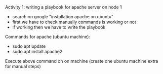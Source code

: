 Activity 1: writing a playbook for apache server on node 1
  - search on google "installation apache on ubuntu"
  - first we have to check manually commands is working or not 
  - if working then we have to write the playbook

 Commands for apache (ubuntu machine):

   - sudo apt update
   - sudo apt install apache2 


Execute above command on on machine (create one ubuntu machine extra for manual steps)